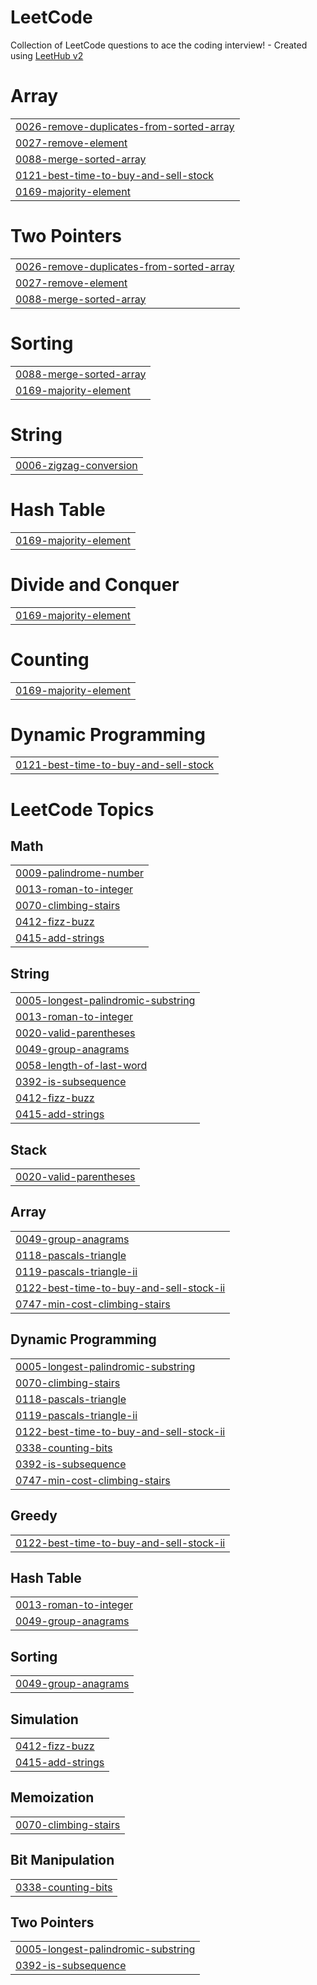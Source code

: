 # LeetCode
Collection of LeetCode questions to ace the coding interview! - Created using [LeetHub v2](https://github.com/arunbhardwaj/LeetHub-2.0)


# Array
|  |
| ------- |
| [0026-remove-duplicates-from-sorted-array](https://github.com/sujin-1013/LeetCode/tree/master/0026-remove-duplicates-from-sorted-array) |
| [0027-remove-element](https://github.com/sujin-1013/LeetCode/tree/master/0027-remove-element) |
| [0088-merge-sorted-array](https://github.com/sujin-1013/LeetCode/tree/master/0088-merge-sorted-array) |
| [0121-best-time-to-buy-and-sell-stock](https://github.com/sujin-1013/LeetCode/tree/master/0121-best-time-to-buy-and-sell-stock) |
| [0169-majority-element](https://github.com/sujin-1013/LeetCode/tree/master/0169-majority-element) |
# Two Pointers
|  |
| ------- |
| [0026-remove-duplicates-from-sorted-array](https://github.com/sujin-1013/LeetCode/tree/master/0026-remove-duplicates-from-sorted-array) |
| [0027-remove-element](https://github.com/sujin-1013/LeetCode/tree/master/0027-remove-element) |
| [0088-merge-sorted-array](https://github.com/sujin-1013/LeetCode/tree/master/0088-merge-sorted-array) |
# Sorting
|  |
| ------- |
| [0088-merge-sorted-array](https://github.com/sujin-1013/LeetCode/tree/master/0088-merge-sorted-array) |
| [0169-majority-element](https://github.com/sujin-1013/LeetCode/tree/master/0169-majority-element) |
# String
|  |
| ------- |
| [0006-zigzag-conversion](https://github.com/sujin-1013/LeetCode/tree/master/0006-zigzag-conversion) |
# Hash Table
|  |
| ------- |
| [0169-majority-element](https://github.com/sujin-1013/LeetCode/tree/master/0169-majority-element) |
# Divide and Conquer
|  |
| ------- |
| [0169-majority-element](https://github.com/sujin-1013/LeetCode/tree/master/0169-majority-element) |
# Counting
|  |
| ------- |
| [0169-majority-element](https://github.com/sujin-1013/LeetCode/tree/master/0169-majority-element) |
# Dynamic Programming
|  |
| ------- |
| [0121-best-time-to-buy-and-sell-stock](https://github.com/sujin-1013/LeetCode/tree/master/0121-best-time-to-buy-and-sell-stock) |
<!---LeetCode Topics Start-->
# LeetCode Topics
## Math
|  |
| ------- |
| [0009-palindrome-number](https://github.com/sujin-1013/LeetCode/tree/master/0009-palindrome-number) |
| [0013-roman-to-integer](https://github.com/sujin-1013/LeetCode/tree/master/0013-roman-to-integer) |
| [0070-climbing-stairs](https://github.com/sujin-1013/LeetCode/tree/master/0070-climbing-stairs) |
| [0412-fizz-buzz](https://github.com/sujin-1013/LeetCode/tree/master/0412-fizz-buzz) |
| [0415-add-strings](https://github.com/sujin-1013/LeetCode/tree/master/0415-add-strings) |
## String
|  |
| ------- |
| [0005-longest-palindromic-substring](https://github.com/sujin-1013/LeetCode/tree/master/0005-longest-palindromic-substring) |
| [0013-roman-to-integer](https://github.com/sujin-1013/LeetCode/tree/master/0013-roman-to-integer) |
| [0020-valid-parentheses](https://github.com/sujin-1013/LeetCode/tree/master/0020-valid-parentheses) |
| [0049-group-anagrams](https://github.com/sujin-1013/LeetCode/tree/master/0049-group-anagrams) |
| [0058-length-of-last-word](https://github.com/sujin-1013/LeetCode/tree/master/0058-length-of-last-word) |
| [0392-is-subsequence](https://github.com/sujin-1013/LeetCode/tree/master/0392-is-subsequence) |
| [0412-fizz-buzz](https://github.com/sujin-1013/LeetCode/tree/master/0412-fizz-buzz) |
| [0415-add-strings](https://github.com/sujin-1013/LeetCode/tree/master/0415-add-strings) |
## Stack
|  |
| ------- |
| [0020-valid-parentheses](https://github.com/sujin-1013/LeetCode/tree/master/0020-valid-parentheses) |
## Array
|  |
| ------- |
| [0049-group-anagrams](https://github.com/sujin-1013/LeetCode/tree/master/0049-group-anagrams) |
| [0118-pascals-triangle](https://github.com/sujin-1013/LeetCode/tree/master/0118-pascals-triangle) |
| [0119-pascals-triangle-ii](https://github.com/sujin-1013/LeetCode/tree/master/0119-pascals-triangle-ii) |
| [0122-best-time-to-buy-and-sell-stock-ii](https://github.com/sujin-1013/LeetCode/tree/master/0122-best-time-to-buy-and-sell-stock-ii) |
| [0747-min-cost-climbing-stairs](https://github.com/sujin-1013/LeetCode/tree/master/0747-min-cost-climbing-stairs) |
## Dynamic Programming
|  |
| ------- |
| [0005-longest-palindromic-substring](https://github.com/sujin-1013/LeetCode/tree/master/0005-longest-palindromic-substring) |
| [0070-climbing-stairs](https://github.com/sujin-1013/LeetCode/tree/master/0070-climbing-stairs) |
| [0118-pascals-triangle](https://github.com/sujin-1013/LeetCode/tree/master/0118-pascals-triangle) |
| [0119-pascals-triangle-ii](https://github.com/sujin-1013/LeetCode/tree/master/0119-pascals-triangle-ii) |
| [0122-best-time-to-buy-and-sell-stock-ii](https://github.com/sujin-1013/LeetCode/tree/master/0122-best-time-to-buy-and-sell-stock-ii) |
| [0338-counting-bits](https://github.com/sujin-1013/LeetCode/tree/master/0338-counting-bits) |
| [0392-is-subsequence](https://github.com/sujin-1013/LeetCode/tree/master/0392-is-subsequence) |
| [0747-min-cost-climbing-stairs](https://github.com/sujin-1013/LeetCode/tree/master/0747-min-cost-climbing-stairs) |
## Greedy
|  |
| ------- |
| [0122-best-time-to-buy-and-sell-stock-ii](https://github.com/sujin-1013/LeetCode/tree/master/0122-best-time-to-buy-and-sell-stock-ii) |
## Hash Table
|  |
| ------- |
| [0013-roman-to-integer](https://github.com/sujin-1013/LeetCode/tree/master/0013-roman-to-integer) |
| [0049-group-anagrams](https://github.com/sujin-1013/LeetCode/tree/master/0049-group-anagrams) |
## Sorting
|  |
| ------- |
| [0049-group-anagrams](https://github.com/sujin-1013/LeetCode/tree/master/0049-group-anagrams) |
## Simulation
|  |
| ------- |
| [0412-fizz-buzz](https://github.com/sujin-1013/LeetCode/tree/master/0412-fizz-buzz) |
| [0415-add-strings](https://github.com/sujin-1013/LeetCode/tree/master/0415-add-strings) |
## Memoization
|  |
| ------- |
| [0070-climbing-stairs](https://github.com/sujin-1013/LeetCode/tree/master/0070-climbing-stairs) |
## Bit Manipulation
|  |
| ------- |
| [0338-counting-bits](https://github.com/sujin-1013/LeetCode/tree/master/0338-counting-bits) |
## Two Pointers
|  |
| ------- |
| [0005-longest-palindromic-substring](https://github.com/sujin-1013/LeetCode/tree/master/0005-longest-palindromic-substring) |
| [0392-is-subsequence](https://github.com/sujin-1013/LeetCode/tree/master/0392-is-subsequence) |
<!---LeetCode Topics End-->